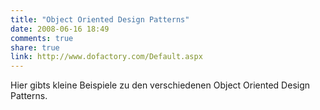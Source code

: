 ```yaml
---
title: "Object Oriented Design Patterns"
date: 2008-06-16 18:49
comments: true
share: true
link: http://www.dofactory.com/Default.aspx
---
```

Hier gibts kleine Beispiele zu den verschiedenen Object Oriented Design Patterns.
